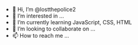 - 👋 Hi, I’m @lostthepolice2
- 👀 I’m interested in ...
- 🌱 I’m currently learning JavaScript, CSS, HTML
- 💞️ I’m looking to collaborate on ...
- 📫 How to reach me ...

<!---
lostthepolice2/lostthepolice2 is a ✨ special ✨ repository because its `README.md` (this file) appears on your GitHub profile.
You can click the Preview link to take a look at your changes.
--->
